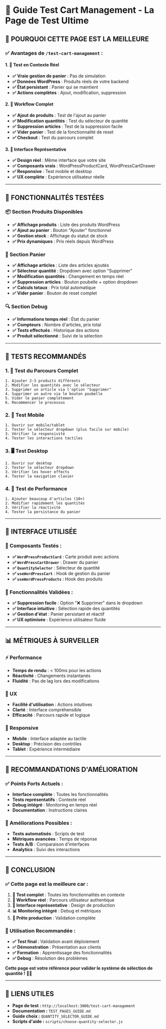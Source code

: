 # 🛒 Guide Test Cart Management - La Page de Test Ultime

## 🎯 **POURQUOI CETTE PAGE EST LA MEILLEURE**

### **✅ Avantages de `/test-cart-management` :**

#### **1. 🧪 Test en Contexte Réel**

- **✅ Vraie gestion de panier** : Pas de simulation
- **✅ Données WordPress** : Produits réels de votre backend
- **✅ État persistant** : Panier qui se maintient
- **✅ Actions complètes** : Ajout, modification, suppression

#### **2. 🔄 Workflow Complet**

- **✅ Ajout de produits** : Test de l'ajout au panier
- **✅ Modification quantités** : Test du sélecteur de quantité
- **✅ Suppression articles** : Test de la suppression facile
- **✅ Vider panier** : Test de la fonctionnalité de reset
- **✅ Checkout** : Test du parcours complet

#### **3. 🎨 Interface Représentative**

- **✅ Design réel** : Même interface que votre site
- **✅ Composants vrais** : WordPressProductCard, WordPressCartDrawer
- **✅ Responsive** : Test mobile et desktop
- **✅ UX complète** : Expérience utilisateur réelle

---

## 🧪 **FONCTIONNALITÉS TESTÉES**

### **📦 Section Produits Disponibles**

- **✅ Affichage produits** : Liste des produits WordPress
- **✅ Ajout au panier** : Bouton "Ajouter" fonctionnel
- **✅ Gestion stock** : Affichage du statut de stock
- **✅ Prix dynamiques** : Prix réels depuis WordPress

### **🛒 Section Panier**

- **✅ Affichage articles** : Liste des articles ajoutés
- **✅ Sélecteur quantité** : Dropdown avec option "Supprimer"
- **✅ Modification quantités** : Changement en temps réel
- **✅ Suppression articles** : Bouton poubelle + option dropdown
- **✅ Calculs totaux** : Prix total automatique
- **✅ Vider panier** : Bouton de reset complet

### **🔍 Section Debug**

- **✅ Informations temps réel** : État du panier
- **✅ Compteurs** : Nombre d'articles, prix total
- **✅ Tests effectués** : Historique des actions
- **✅ Produit sélectionné** : Suivi de la sélection

---

## 🎯 **TESTS RECOMMANDÉS**

### **1. 🛒 Test du Parcours Complet**

```
1. Ajouter 2-3 produits différents
2. Modifier les quantités avec le sélecteur
3. Supprimer un article via l'option "Supprimer"
4. Supprimer un autre via le bouton poubelle
5. Vider le panier complètement
6. Recommencer le processus
```

### **2. 📱 Test Mobile**

```
1. Ouvrir sur mobile/tablet
2. Tester le sélecteur dropdown (plus facile sur mobile)
3. Vérifier la responsivité
4. Tester les interactions tactiles
```

### **3. 🖥️ Test Desktop**

```
1. Ouvrir sur desktop
2. Tester le sélecteur dropdown
3. Vérifier les hover effects
4. Tester la navigation clavier
```

### **4. 🔄 Test de Performance**

```
1. Ajouter beaucoup d'articles (10+)
2. Modifier rapidement les quantités
3. Vérifier la réactivité
4. Tester la persistance du panier
```

---

## 🎨 **INTERFACE UTILISÉE**

### **🔧 Composants Testés :**

- **✅ `WordPressProductCard`** : Carte produit avec actions
- **✅ `WordPressCartDrawer`** : Drawer du panier
- **✅ `QuantitySelector`** : Sélecteur de quantité
- **✅ `useWordPressCart`** : Hook de gestion du panier
- **✅ `useWordPressProducts`** : Hook des produits

### **🎯 Fonctionnalités Validées :**

- **✅ Suppression facile** : Option "❌ Supprimer" dans le dropdown
- **✅ Interface intuitive** : Sélection rapide des quantités
- **✅ Gestion d'état** : Panier persistant et réactif
- **✅ UX optimisée** : Expérience utilisateur fluide

---

## 📊 **MÉTRIQUES À SURVEILLER**

### **⚡ Performance**

- **Temps de rendu** : < 100ms pour les actions
- **Réactivité** : Changements instantanés
- **Fluidité** : Pas de lag lors des modifications

### **🎯 UX**

- **Facilité d'utilisation** : Actions intuitives
- **Clarté** : Interface compréhensible
- **Efficacité** : Parcours rapide et logique

### **📱 Responsive**

- **Mobile** : Interface adaptée au tactile
- **Desktop** : Précision des contrôles
- **Tablet** : Expérience intermédiaire

---

## 🚀 **RECOMMANDATIONS D'AMÉLIORATION**

### **✅ Points Forts Actuels :**

- **Interface complète** : Toutes les fonctionnalités
- **Tests représentatifs** : Contexte réel
- **Debug intégré** : Monitoring en temps réel
- **Documentation** : Instructions claires

### **🔧 Améliorations Possibles :**

- **Tests automatisés** : Scripts de test
- **Métriques avancées** : Temps de réponse
- **Tests A/B** : Comparaison d'interfaces
- **Analytics** : Suivi des interactions

---

## 🎯 **CONCLUSION**

### **✅ Cette page est la meilleure car :**

1. **🧪 Test complet** : Toutes les fonctionnalités en contexte
2. **🔄 Workflow réel** : Parcours utilisateur authentique
3. **🎨 Interface représentative** : Design de production
4. **📊 Monitoring intégré** : Debug et métriques
5. **🚀 Prête production** : Validation complète

### **🎯 Utilisation Recommandée :**

- **✅ Test final** : Validation avant déploiement
- **✅ Démonstration** : Présentation aux clients
- **✅ Formation** : Apprentissage des fonctionnalités
- **✅ Debug** : Résolution des problèmes

**Cette page est votre référence pour valider le système de sélection de quantité !** 🎯✨

---

## 🔗 **LIENS UTILES**

- **Page de test :** `http://localhost:3000/test-cart-management`
- **Documentation :** `TEST_PAGES_GUIDE.md`
- **Guide choix :** `QUANTITY_SELECTOR_GUIDE.md`
- **Scripts d'aide :** `scripts/choose-quantity-selector.js`
